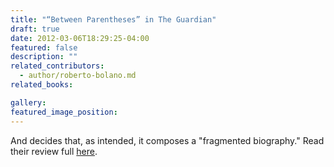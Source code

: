 ```yaml
---
title: "“Between Parentheses” in The Guardian"
draft: true
date: 2012-03-06T18:29:25-04:00
featured: false
description: ""
related_contributors:
  - author/roberto-bolano.md
related_books:

gallery:
featured_image_position: 
---
```


And decides that, as intended, it composes a "fragmented biography." Read their review full [here](http://www.guardian.co.uk/books/2012/mar/06/between-parentheses-roberto-bolano-review?newsfeed=true).

